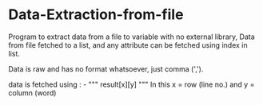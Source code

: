# Data-Extraction-from-file
Program to extract data from a file to variable with no external library, Data from file fetched to a list, and any attribute can be fetched using index in list.

Data is raw and has no format whatsoever, just comma (',').


data is fetched using : - 
"""
result[x][y]
"""
In this x = row (line no.) 
and y = column (word)
